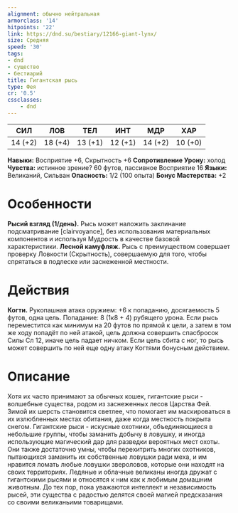 ```yaml
---
alignment: обычно нейтральная
armorclass: '14'
hitpoints: '22'
link: https://dnd.su/bestiary/12166-giant-lynx/
size: Средняя
speed: '30'
tags:
- dnd
- существо
- бестиарий
title: Гигантская рысь
type: Фея
cr: '0.5'
cssclasses:
    - dnd
---
```



| СИЛ | ЛОВ | ТЕЛ | ИНТ | МДР | ХАР |
|---|---|---|---|---|---|
| 14 (+2) | 18 (+4) | 13 (+1) | 12 (+1) | 14 (+2) | 10 (+0) |
**Навыки:** Восприятие +6, Скрытность +6
**Сопротивление Урону:** холод
**Чувства:** истинное зрение? 60 футов, пассивное Восприятие 16
**Языки:** Великаний, Сильван
**Опасность:** 1/2 (100 опыта)
**Бонус Мастерства:** +2


# Особенности
**Рысий взгляд (1/день).** Рысь может наложить заклинание подсматривание [clairvoyance], без использования материальных компонентов и используя Мудрость в качестве базовой характеристики.
**Лесной камуфляж.** Рысь с преимуществом совершает проверку Ловкости (Скрытность), совершаемую для того, чтобы спрятаться в подлеске или заснеженной местности.


# Действия
**Когти.** Рукопашная атака оружием: +6 к попаданию, досягаемость 5 футов, одна цель. Попадание: 8 (1к8 + 4) рубящего урона. Если рысь переместится как минимум на 20 футов по прямой к цели, а затем в том же ходу попадёт по ней атакой, цель должна совершить спасбросок Силы Сл 12, иначе цель падает ничком. Если цель сбита с ног, то рысь может совершить по ней еще одну атаку Когтями бонусным действием.


# Описание
 Хотя их часто принимают за обычных кошек, гигантские рыси - волшебные существа, родом из заснеженных лесов Царства Фей. Зимой их шерсть становится светлее, что помогает им маскироваться в их излюбленных местах обитания, даже когда местность покрыта снегом. Гигантские рыси - искусные охотники, объединяющиеся в небольшие группы, чтобы заманить добычу в ловушку, и иногда использующие магический дар для разведки вероятных мест охоты. Они также достаточно умны, чтобы перехитрить многих охотников, пытающихся заманить их собственные ловушки ради меха, и им нравится ломать любые ловушки звероловов, которые они находят на своих территориях. Ледяные и облачные великаны иногда дружат с гигантскими рысями и относятся к ним как к любимым домашним животным. До тех пор, пока уважаются интеллект и независимость рысей, эти существа с радостью делятся своей магией предсказания со своими великаньими товарищами.